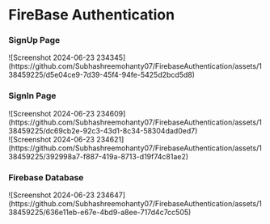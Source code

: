 <h1>FireBase Authentication</h1>
<h3>SignUp Page</h3>
![Screenshot 2024-06-23 234345](https://github.com/Subhashreemohanty07/FirebaseAuthentication/assets/138459225/d5e04ce9-7d39-45f4-94fe-5425d2bcd5d8)

<h3>SignIn Page</h3>
![Screenshot 2024-06-23 234609](https://github.com/Subhashreemohanty07/FirebaseAuthentication/assets/138459225/dc69cb2e-92c3-43d1-8c34-58304dad0ed7)<br>
![Screenshot 2024-06-23 234621](https://github.com/Subhashreemohanty07/FirebaseAuthentication/assets/138459225/392998a7-f887-419a-8713-d19f74c81ae2)


<h3>Firebase Database</h3>
![Screenshot 2024-06-23 234647](https://github.com/Subhashreemohanty07/FirebaseAuthentication/assets/138459225/636e11eb-e67e-4bd9-a8ee-717d4c7cc505)
